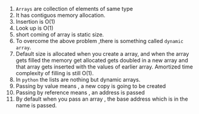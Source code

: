 1. `Arrays` are collection of elements of same type
2. It has contiguos memory allocation.
4. Insertion is O(1)
5. Look up is O(1)
6. short coming of array is static size.
7. To overcome the above problem ,there is something called `dynamic array`.
8. Default size is allocated when you create a array, and when the array gets filled the memory get allocated gets doubled in a new array and that array gets inserted with the values of earlier array. Amortized time complexity of filling is still O(1).
9. In `python` the lists are nothing but dynamic arrays.
10. Passing by value means , a new copy is going to be created 
11. Passing by reference means , an address is passed
12. By default when you pass an array , the base address which is in the name is passed.
